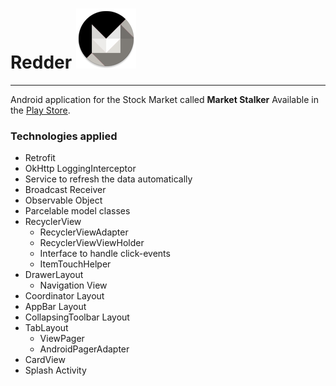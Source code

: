 # Redder ![alt text](https://github.com/JerryZaz/Fancy/blob/master/app/src/main/res/mipmap-xhdpi/moco_black.png "Market Stalker")
----------

Android application for the Stock Market called **Market Stalker**
Available in the [Play Store](https://play.google.com/store/apps/details?id=us.hnry.fancy).

### Technologies applied
* Retrofit
* OkHttp LoggingInterceptor
* Service to refresh the data automatically
* Broadcast Receiver
* Observable Object
* Parcelable model classes
* RecyclerView
    * RecyclerViewAdapter
    * RecyclerViewViewHolder
    * Interface to handle click-events
    * ItemTouchHelper
* DrawerLayout
    * Navigation View
* Coordinator Layout
* AppBar Layout
* CollapsingToolbar Layout
* TabLayout
    * ViewPager
    * AndroidPagerAdapter
* CardView
* Splash Activity